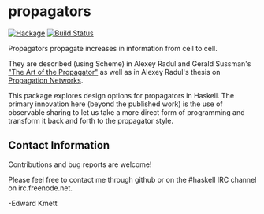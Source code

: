 propagators
===========

[![Hackage](https://img.shields.io/hackage/v/propagators.svg)](https://hackage.haskell.org/package/propagators) [![Build Status](https://secure.travis-ci.org/ekmett/propagators.png?branch=master)](http://travis-ci.org/ekmett/propagators)

Propagators propagate increases in information from cell to cell.

They are described (using Scheme) in Alexey Radul and Gerald Sussman's ["The Art of the Propagator"](http://web.mit.edu/~axch/www/art.pdf) as well as in Alexey Radul's thesis on [Propagation Networks](http://web.mit.edu/~axch/www/phd-thesis.pdf).

This package explores design options for propagators in Haskell. The primary innovation here (beyond the published work) is the use of observable sharing to let us take a more direct form of programming and transform it back and forth to the propagator style.

Contact Information
-------------------

Contributions and bug reports are welcome!

Please feel free to contact me through github or on the #haskell IRC channel on irc.freenode.net.

-Edward Kmett
